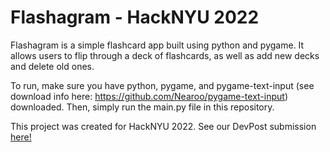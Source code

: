 # Flashagram - HackNYU 2022

Flashagram is a simple flashcard app built using python and pygame. It allows users to flip through a deck of flashcards, as well as add new decks and delete old ones.

To run, make sure you have python, pygame, and pygame-text-input (see download info here: https://github.com/Nearoo/pygame-text-input) downloaded. Then, simply run the main.py file in this repository.

This project was created for HackNYU 2022. See our DevPost submission [here!](https://devpost.com/software/flashagram)

